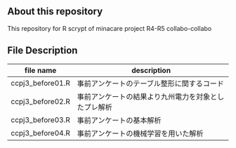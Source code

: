 ## About this repository
This repository for R scrypt of minacare project R4-R5 collabo-collabo


## File Description
|file name   | description  |
|---|---|
| ccpj3_before01.R  | 事前アンケートのテーブル整形に関するコード  |
| ccpj3_before02.R  | 事前アンケートの結果より九州電力を対象としたプレ解析  |
| ccpj3_before03.R  | 事前アンケートの基本解析  |
| ccpj3_before04.R  | 事前アンケートの機械学習を用いた解析  |
